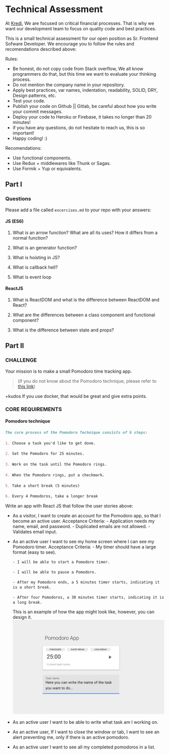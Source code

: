 # Technical Assessment

At [Kredi](https://www.kredi.mx), We are focused on critical financial processes. That is why we want our development team to focus on quality code and best practices.

This is a small technical assessment for our open position as Sr. Frontend Sofware Developer. We encourage you to follow the rules and recomendations described above:

Rules:

- Be honest, do not copy code from Stack overflow, We all know programmers do that, but this time we want to evaluate your thinking process.
- Do not mention the company name in your repository.
- Apply best practices, var names, indentation, readability, SOLID, DRY, Design patterns, etc.
- Test your code.
- Publish your code on Github || Gitlab, be careful about how you write your commit messages.
- Deploy your code to Heroku or Firebase, it takes no longer than 20 minutes!
- if you have any questions, do not hesitate to reach us, this is so important!
- Happy coding! :)

Recomendations:

- Use functional components.
- Use Redux + middlewares like Thunk or Sagas.
- Use Formik + Yup or equivalents.

## Part I

### Questions

Please add a file called `excercises.md` to your repo with your answers:

#### JS (ES6)

1. What is an arrow function? What are all its uses? How it differs from a normal function?

2. What is an generator function?

3. What is hoisting in JS?

4. What is callback hell?

5. What is event loop

#### ReactJS

1. What is ReactDOM and what is the difference between ReactDOM and React?

2. What are the differences between a class component and functional component?

3. What is the difference between state and props?


## Part II
### CHALLENGE

Your mission is to make a small Pomodoro time tracking app.

> (if you do not know about the Pomodoro technique, please refer to [this link](https://francescocirillo.com/pages/pomodoro-technique))


+kudos If you use docker, that would be great and give extra points.

### CORE REQUIREMENTS

#### Pomodoro technique

```md
The core process of the Pomodoro Technique consists of 6 steps:

1. Choose a task you'd like to get done.

2. Set the Pomodoro for 25 minutes.

3. Work on the task until the Pomodoro rings.

4. When the Pomodoro rings, put a checkmark.

5. Take a short break (5 minutes)

6. Every 4 Pomodoros, take a longer break

```

Write an app with React JS that follow the user stories above:

- As a visitor, I want to create an account for the Pomodoro app, so that I become an active user.
    Acceptance Criteria:
      - Application needs my name, email, and password.
      - Duplicated emails are not allowed.
      - Validates email input.
- As an active user I want to see my home screen where I can see my Pomodoro timer.
    Acceptance Criteria:
      - My timer should have a large format (easy to see).

      - I will be able to start a Pomodoro timer.

      - I will be able to pause a Pomodoro.

      - After my Pomodoro ends, a 5 minutes timer starts, indicating it is a short break.

      - After four Pomodoros, a 30 minutes timer starts, indicating it is a long break.
    This is an example of how the app might look like, however, you can design it.
    ![Example](pomodoro-wireframe.svg)
- As an active user I want to be able to write what task am I working on.
- As an active user, If I want to close the window or tab, I want to see an alert preventing me, only if there is an active pomodoro.
- As an active user I want to see all my completed pomodoros in a list.